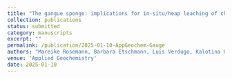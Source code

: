 ```yaml
---
title: "The gangue sponge: implications for in-situ/heap leaching of chalcopyrite"
collection: publications
status: submitted
category: manuscripts
excerpt: ""
permalink: /publication/2025-01-10-AppGeochem-Gauge
authors: "Mareike Rosemann, Barbara Etschmann, Luis Verdugo, Kalotina Geraki, Nick D. Owen, Nicolas Meisser, <strong>Bin Hu</strong>, Luke Vollert, John O’Callaghan, Joël Brugger"
venue: 'Applied Geochemistry'
date: 2025-01-10
---
```

